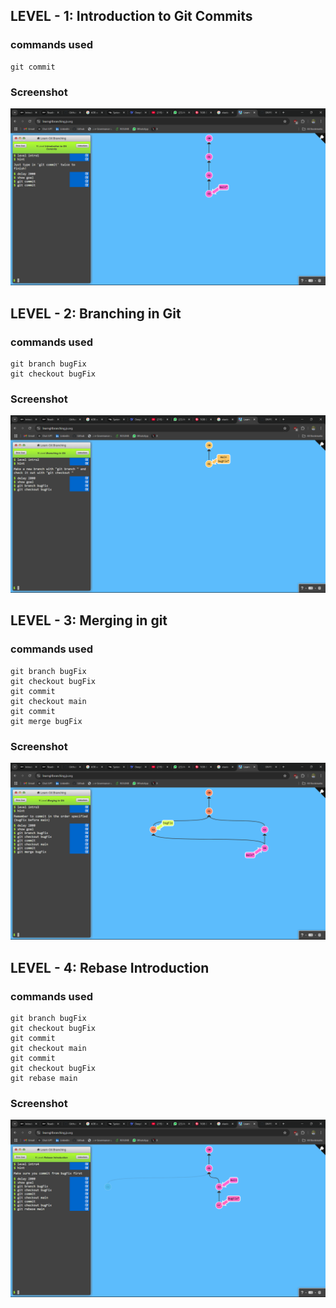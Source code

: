 ## LEVEL - 1: Introduction to Git Commits

### commands used

```
git commit
```

### Screenshot

![alt text](image.png)

## LEVEL - 2: Branching in Git

### commands used

```
git branch bugFix
git checkout bugFix
```

### Screenshot

![alt text](image-1.png)

## LEVEL - 3: Merging in git

### commands used

```
git branch bugFix
git checkout bugFix
git commit
git checkout main
git commit
git merge bugFix
```

### Screenshot

![alt text](image-2.png)

## LEVEL - 4: Rebase Introduction

### commands used

```
git branch bugFix
git checkout bugFix
git commit
git checkout main
git commit
git checkout bugFix
git rebase main
```

### Screenshot

![alt text](image-3.png)
